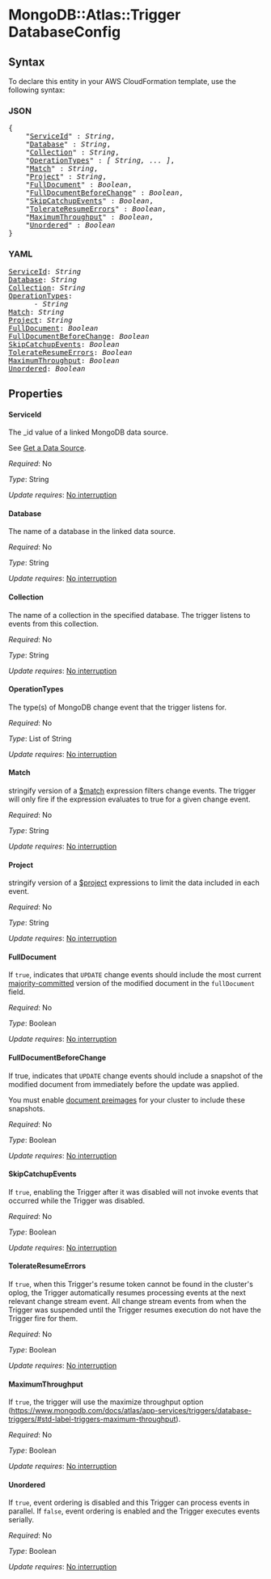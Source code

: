 # MongoDB::Atlas::Trigger DatabaseConfig

## Syntax

To declare this entity in your AWS CloudFormation template, use the following syntax:

### JSON

<pre>
{
    "<a href="#serviceid" title="ServiceId">ServiceId</a>" : <i>String</i>,
    "<a href="#database" title="Database">Database</a>" : <i>String</i>,
    "<a href="#collection" title="Collection">Collection</a>" : <i>String</i>,
    "<a href="#operationtypes" title="OperationTypes">OperationTypes</a>" : <i>[ String, ... ]</i>,
    "<a href="#match" title="Match">Match</a>" : <i>String</i>,
    "<a href="#project" title="Project">Project</a>" : <i>String</i>,
    "<a href="#fulldocument" title="FullDocument">FullDocument</a>" : <i>Boolean</i>,
    "<a href="#fulldocumentbeforechange" title="FullDocumentBeforeChange">FullDocumentBeforeChange</a>" : <i>Boolean</i>,
    "<a href="#skipcatchupevents" title="SkipCatchupEvents">SkipCatchupEvents</a>" : <i>Boolean</i>,
    "<a href="#tolerateresumeerrors" title="TolerateResumeErrors">TolerateResumeErrors</a>" : <i>Boolean</i>,
    "<a href="#maximumthroughput" title="MaximumThroughput">MaximumThroughput</a>" : <i>Boolean</i>,
    "<a href="#unordered" title="Unordered">Unordered</a>" : <i>Boolean</i>
}
</pre>

### YAML

<pre>
<a href="#serviceid" title="ServiceId">ServiceId</a>: <i>String</i>
<a href="#database" title="Database">Database</a>: <i>String</i>
<a href="#collection" title="Collection">Collection</a>: <i>String</i>
<a href="#operationtypes" title="OperationTypes">OperationTypes</a>: <i>
      - String</i>
<a href="#match" title="Match">Match</a>: <i>String</i>
<a href="#project" title="Project">Project</a>: <i>String</i>
<a href="#fulldocument" title="FullDocument">FullDocument</a>: <i>Boolean</i>
<a href="#fulldocumentbeforechange" title="FullDocumentBeforeChange">FullDocumentBeforeChange</a>: <i>Boolean</i>
<a href="#skipcatchupevents" title="SkipCatchupEvents">SkipCatchupEvents</a>: <i>Boolean</i>
<a href="#tolerateresumeerrors" title="TolerateResumeErrors">TolerateResumeErrors</a>: <i>Boolean</i>
<a href="#maximumthroughput" title="MaximumThroughput">MaximumThroughput</a>: <i>Boolean</i>
<a href="#unordered" title="Unordered">Unordered</a>: <i>Boolean</i>
</pre>

## Properties

#### ServiceId

The _id value of a linked MongoDB data source.

See [Get a Data Source](#operation/adminGetService).


_Required_: No

_Type_: String

_Update requires_: [No interruption](https://docs.aws.amazon.com/AWSCloudFormation/latest/UserGuide/using-cfn-updating-stacks-update-behaviors.html#update-no-interrupt)

#### Database

The name of a database in the linked data source.

_Required_: No

_Type_: String

_Update requires_: [No interruption](https://docs.aws.amazon.com/AWSCloudFormation/latest/UserGuide/using-cfn-updating-stacks-update-behaviors.html#update-no-interrupt)

#### Collection

The name of a collection in the specified database. The
trigger listens to events from this collection.

_Required_: No

_Type_: String

_Update requires_: [No interruption](https://docs.aws.amazon.com/AWSCloudFormation/latest/UserGuide/using-cfn-updating-stacks-update-behaviors.html#update-no-interrupt)

#### OperationTypes

The type(s) of MongoDB change event that the trigger listens for.

_Required_: No

_Type_: List of String

_Update requires_: [No interruption](https://docs.aws.amazon.com/AWSCloudFormation/latest/UserGuide/using-cfn-updating-stacks-update-behaviors.html#update-no-interrupt)

#### Match

stringify version of a [$match](https://www.mongodb.com/docs/manual/reference/operator/aggregation/match) expression filters change events. The trigger will only fire if the expression evaluates to true for a given change event.

_Required_: No

_Type_: String

_Update requires_: [No interruption](https://docs.aws.amazon.com/AWSCloudFormation/latest/UserGuide/using-cfn-updating-stacks-update-behaviors.html#update-no-interrupt)

#### Project

stringify version of a [$project](https://www.mongodb.com/docs/manual/reference/operator/aggregation/project/) expressions to limit the data included in each event.

_Required_: No

_Type_: String

_Update requires_: [No interruption](https://docs.aws.amazon.com/AWSCloudFormation/latest/UserGuide/using-cfn-updating-stacks-update-behaviors.html#update-no-interrupt)

#### FullDocument

If `true`, indicates that `UPDATE` change events should
include the most current
[majority-committed](https://www.mongodb.com/docs/manual/reference/read-concern-majority/)
version of the modified document in the `fullDocument`
field.

_Required_: No

_Type_: Boolean

_Update requires_: [No interruption](https://docs.aws.amazon.com/AWSCloudFormation/latest/UserGuide/using-cfn-updating-stacks-update-behaviors.html#update-no-interrupt)

#### FullDocumentBeforeChange

If true, indicates that `UPDATE` change events should
include a snapshot of the modified document from
immediately before the update was applied.

You must enable [document
preimages](https://www.mongodb.com/docs/atlas/app-services/mongodb/preimages/)
for your cluster to include these snapshots.

_Required_: No

_Type_: Boolean

_Update requires_: [No interruption](https://docs.aws.amazon.com/AWSCloudFormation/latest/UserGuide/using-cfn-updating-stacks-update-behaviors.html#update-no-interrupt)

#### SkipCatchupEvents

If `true`, enabling the Trigger after it was disabled
will not invoke events that occurred while the Trigger
was disabled.

_Required_: No

_Type_: Boolean

_Update requires_: [No interruption](https://docs.aws.amazon.com/AWSCloudFormation/latest/UserGuide/using-cfn-updating-stacks-update-behaviors.html#update-no-interrupt)

#### TolerateResumeErrors

If `true`, when this Trigger's resume token
cannot be found in the cluster's oplog, the Trigger automatically resumes
processing events at the next relevant change stream event.
All change stream events from when the Trigger was suspended until the Trigger
resumes execution do not have the Trigger fire for them.

_Required_: No

_Type_: Boolean

_Update requires_: [No interruption](https://docs.aws.amazon.com/AWSCloudFormation/latest/UserGuide/using-cfn-updating-stacks-update-behaviors.html#update-no-interrupt)

#### MaximumThroughput

If `true`, the trigger will use the maximize throughput option (https://www.mongodb.com/docs/atlas/app-services/triggers/database-triggers/#std-label-triggers-maximum-throughput).

_Required_: No

_Type_: Boolean

_Update requires_: [No interruption](https://docs.aws.amazon.com/AWSCloudFormation/latest/UserGuide/using-cfn-updating-stacks-update-behaviors.html#update-no-interrupt)

#### Unordered

If `true`, event ordering is disabled and this Trigger
can process events in parallel. If `false`, event
ordering is enabled and the Trigger executes events
serially.

_Required_: No

_Type_: Boolean

_Update requires_: [No interruption](https://docs.aws.amazon.com/AWSCloudFormation/latest/UserGuide/using-cfn-updating-stacks-update-behaviors.html#update-no-interrupt)

